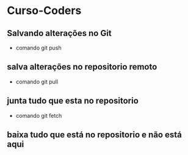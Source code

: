# Curso-Coders

## Salvando alterações no Git
 * comando git push
 ## salva alterações no repositorio remoto
 * comando git pull
 ## junta tudo que esta no repositorio
 * comando git fetch
 ## baixa tudo que está no repositorio e não está aqui

 